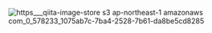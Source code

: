 ![https___qiita-image-store s3 ap-northeast-1 amazonaws com_0_578233_1075ab7c-7ba4-2528-7b61-da8be5cd8285](https://user-images.githubusercontent.com/53788311/82302895-309f3980-99f5-11ea-85ce-947d3ff23d1a.jpeg)
